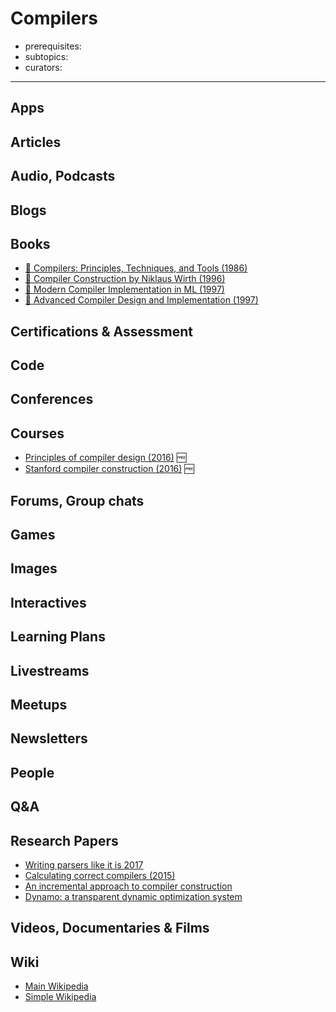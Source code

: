 # Compilers

- prerequisites:
- subtopics:
- curators:

------

## Apps

## Articles

## Audio, Podcasts

## Blogs

## Books
- [📕 Compilers: Principles, Techniques, and Tools (1986)](https://www.goodreads.com/book/show/703102.Compilers)
- [📖 Compiler Construction by Niklaus Wirth (1996)](http://www.ethoberon.ethz.ch/WirthPubl/CBEAll.pdf)
- [📕 Modern Compiler Implementation in ML (1997)](https://www.goodreads.com/book/show/258558.Modern_Compiler_Implementation_in_ML)
- [📕 Advanced Compiler Design and Implementation (1997)](http://www.goodreads.com/book/show/887908.Advanced_Compiler_Design_and_Implementation)


## Certifications & Assessment

## Code

## Conferences

## Courses

- [Principles of compiler design (2016)](https://www.cs.swarthmore.edu/%7Ejpolitz/cs75/s16/s_schedule.html) 🆓
- [Stanford compiler construction (2016)](https://web.stanford.edu/class/cs143/) 🆓

## Forums, Group chats

## Games

## Images

## Interactives

## Learning Plans

## Livestreams

## Meetups

## Newsletters

## People

## Q&A

## Research Papers

- [Writing parsers like it is 2017](http://spw17.langsec.org/papers/chifflier-parsing-in-2017.pdf)
- [Calculating correct compilers (2015)](http://www.cs.nott.ac.uk/%7Epszgmh/ccc.pdf)
- [An incremental approach to compiler construction](http://scheme2006.cs.uchicago.edu/11-ghuloum.pdf)
- [Dynamo: a transparent dynamic optimization system](https://www.cs.virginia.edu/kim/courses/cs771/papers/bala00dynamo.pdf)

## Videos, Documentaries & Films

## Wiki
- [Main Wikipedia](https://en.wikipedia.org/wiki/Compiler)
- [Simple Wikipedia](https://simple.wikipedia.org/wiki/Compiler)
